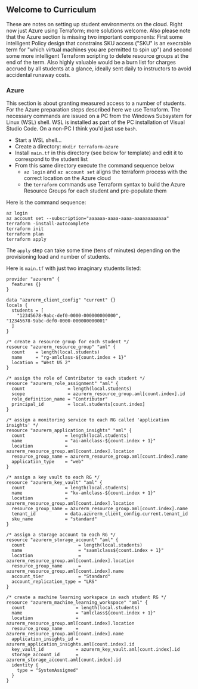 ## Welcome to Curriculum

These are notes on setting up student environments on the cloud. Right now just Azure using Terraform; more solutions welcome. 
Also please note that the Azure section is missing two important components: First some intelligent Policy design that constrains
SKU access ("SKU" is an execrable term for "which virtual machines you are permitted to spin up") and second some more intelligent
Terraform scripting to delete resource groups at the end of the term. Also highly valuable would be a burn list for charges accrued
by all students at a glance, ideally sent daily to instructors to avoid accidental runaway costs. 


### Azure

This section is about granting measured access to a number of students. 
For the Azure preparation steps described here we use Terraform. 
The necessary commands are issued on a PC from the Windows Subsystem for Linux (WSL) shell.
WSL is installed as part of the PC installation of Visual Studio Code. 
On a non-PC I think you'd just use `bash`. 


* Start a WSL shell...
* Create a directory: `mkdir terraform-azure`
* Install `main.tf` in this directory (see below for template) and edit it to correspond to the student list
* From this same directory execute the command sequence below
    * `az login` and `az account set` aligns the terraform process with the correct location on the Azure cloud
    * the `terraform` commands use Terraform syntax to build the Azure Resource Groups for each student and pre-populate them


Here is the command sequence:


```
az login
az account set --subscription="aaaaaa-aaaa-aaaa-aaaaaaaaaaaa"
terraform -install-autocomplete
terraform init
terraform plan
terraform apply
```

The `apply` step can take some time (tens of minutes) depending on the provisioning load and number of students. 


Here is `main.tf` with just two imaginary students listed:


```
provider "azurerm" {
  features {}
}

data "azurerm_client_config" "current" {}
locals {
  students = [
    "12345678-9abc-def0-0000-000000000000",
"12345678-9abc-def0-0000-000000000001"
  ]
}

/* create a resource group for each student */
resource "azurerm_resource_group" "aml" {
  count    = length(local.students)
  name     = "rg-amlclass-${count.index + 1}"
  location = "West US 2"
}

/* assign the role of Contributor to each student */
resource "azurerm_role_assignment" "aml" {
  count                = length(local.students)
  scope                = azurerm_resource_group.aml[count.index].id
  role_definition_name = "Contributor"
  principal_id         = local.students[count.index]
}

/* assign a monitoring service to each RG called 'application insights' */
resource "azurerm_application_insights" "aml" {
  count               = length(local.students)
  name                = "ai-amlclass-${count.index + 1}"
  location            = azurerm_resource_group.aml[count.index].location
  resource_group_name = azurerm_resource_group.aml[count.index].name
  application_type    = "web"
}

/* assign a key vault to each RG */
resource "azurerm_key_vault" "aml" {
  count               = length(local.students)
  name                = "kv-amlclass-${count.index + 1}"
  location            = azurerm_resource_group.aml[count.index].location
  resource_group_name = azurerm_resource_group.aml[count.index].name
  tenant_id           = data.azurerm_client_config.current.tenant_id
  sku_name            = "standard"
}

/* assign a storage account to each RG */ 
resource "azurerm_storage_account" "aml" {
  count                    = length(local.students)
  name                     = "saamlclass${count.index + 1}"
  location                 = azurerm_resource_group.aml[count.index].location
  resource_group_name      = azurerm_resource_group.aml[count.index].name
  account_tier             = "Standard"
  account_replication_type = "LRS"
}

/* create a machine learning workspace in each student RG */
resource "azurerm_machine_learning_workspace" "aml" {
  count                   = length(local.students)
  name                    = "amlclass${count.index + 1}"
  location                = azurerm_resource_group.aml[count.index].location
  resource_group_name     = azurerm_resource_group.aml[count.index].name
  application_insights_id = azurerm_application_insights.aml[count.index].id
  key_vault_id            = azurerm_key_vault.aml[count.index].id
  storage_account_id      = azurerm_storage_account.aml[count.index].id
  identity {
    type = "SystemAssigned"
  }
}
```
